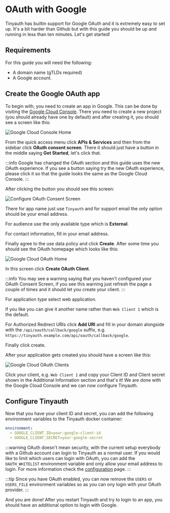 # OAuth with Google

Tinyauth has builtin support for Google OAuth and it is extremely easy to set up. It's a bit harder than Github but with this guide you should be up and running in less than ten minutes. Let's get started!

## Requirements

For this guide you will need the following:

- A domain name (gTLDs required)
- A Google account.

## Create the Google OAuth app

To begin with, you need to create an app in Google. This can be done by visiting the [Google Cloud Console](https://console.cloud.google.com/). There you need to create a new project (you should already have one by default) and after creating it, you should see a screen like this:

![Google Cloud Console Home](/screenshots/google-cloud-home.png)

From the quick access menu click **APIs & Services** and then from the sidebar click **OAuth consent screen**. There it should just have a button in the middle saying **Get Started**, let's click that.

:::info
Google has changed the OAuth section and this guide uses the new OAuth experience. If you see a button saying try the new OAuth experience, please click it so that the guide looks the same as the Google Cloud Console.
:::

After clicking the button you should see this screen:

![Configure OAuth Consent Screen](/screenshots/google-cloud-oauth-configure.png)

There for app name just use `Tinyauth` and for support email the only option should be your email address.

For audience use the only available type which is **External**.

For contact information, fill in your email address.

Finally agree to the use data policy and click **Create**. After some time you should see the OAuth homepage which looks like this:

![Google Cloud OAuth Home](/screenshots/google-cloud-oauth-home.png)

In this screen click **Create OAuth Client**.

:::info
You may see a warning saying that you haven't configured your OAuth Consent Screen, if you see this warning just refresh the page a couple of times and it should let you create your client.
:::

For application type select web application.

If you like you can give it another name rather than `Web Client 1` which is the default.

For Authorized Redirect URIs click **Add URI** and fill in your domain alongside with the `/api/oauth/callback/google` suffix, e.g. `https://tinyauth.example.com/api/oauth/callback/google`.

Finally click create.

After your application gets created you should have a screen like this:

![Google Cloud OAuth Clients](/screenshots/google-cloud-oauth-created.png)

Click your client, e.g. `Web Client 1` and copy your Client ID and Client secret shown in the Additional Information section and that's it! We are done with the Google Cloud Console and we can now configure Tinyauth.

## Configure Tinyauth

Now that you have your client ID and secret, you can add the following environment variables to the Tinyauth docker container:

```yaml
environment:
  - GOOGLE_CLIENT_ID=your-google-client-id
  - GOOGLE_CLIENT_SECRET=your-google-secret
```

:::warning
OAuth doesn't mean security, with the current setup everybody with a Github account can login to Tinyauth as a normal user. If you would like to limit which users can login with OAuth, you can add the `OAUTH_WHITELIST` environment variable and only allow your email address to login. For more information check the [configuration](/docs/reference/configuration.md) page.
:::

:::tip
Since you have OAuth enabled, you can now remove the `USERS` or `USERS_FILE` environment variables so as you can ony login with your OAuth provider.
:::

And you are done! After you restart Tinyauth and try to login to an app, you should have an additional option to login with Google.
